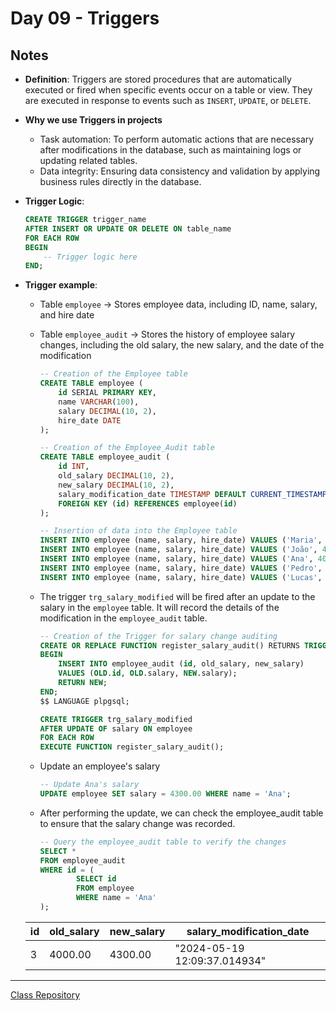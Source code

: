 # Day 09 - Triggers 

## Notes
- **Definition**: Triggers are stored procedures that are automatically executed or fired when specific events occur on a table or view. They are executed in response to events such as `INSERT`, `UPDATE`, or `DELETE`.

- **Why we use Triggers in projects**
    - Task automation: To perform automatic actions that are necessary after modifications in the database, such as maintaining logs or updating related tables.
    - Data integrity: Ensuring data consistency and validation by applying business rules directly in the database.

- **Trigger Logic**:
    ```sql
    CREATE TRIGGER trigger_name
    AFTER INSERT OR UPDATE OR DELETE ON table_name
    FOR EACH ROW
    BEGIN
        -- Trigger logic here
    END;

- **Trigger example**:
    - Table `employee` → Stores employee data, including ID, name, salary, and hire date
    - Table `employee_audit` → Stores the history of employee salary changes, including the old salary, the new salary, and the date of the modification
        ```sql
        -- Creation of the Employee table
        CREATE TABLE employee (
            id SERIAL PRIMARY KEY,
            name VARCHAR(100),
            salary DECIMAL(10, 2),
            hire_date DATE
        );

        -- Creation of the Employee_Audit table
        CREATE TABLE employee_audit (
            id INT,
            old_salary DECIMAL(10, 2),
            new_salary DECIMAL(10, 2),
            salary_modification_date TIMESTAMP DEFAULT CURRENT_TIMESTAMP,
            FOREIGN KEY (id) REFERENCES employee(id)
        );

        -- Insertion of data into the Employee table
        INSERT INTO employee (name, salary, hire_date) VALUES ('Maria', 5000.00, '2021-06-01');
        INSERT INTO employee (name, salary, hire_date) VALUES ('João', 4500.00, '2021-07-15');
        INSERT INTO employee (name, salary, hire_date) VALUES ('Ana', 4000.00, '2022-01-10');
        INSERT INTO employee (name, salary, hire_date) VALUES ('Pedro', 5500.00, '2022-03-20');
        INSERT INTO employee (name, salary, hire_date) VALUES ('Lucas', 4700.00, '2022-05-25');
        ```

    - The trigger `trg_salary_modified` will be fired after an update to the salary in the `employee` table. It will record the details of the modification in the `employee_audit` table.
        ```sql
        -- Creation of the Trigger for salary change auditing
        CREATE OR REPLACE FUNCTION register_salary_audit() RETURNS TRIGGER AS $$
        BEGIN
            INSERT INTO employee_audit (id, old_salary, new_salary)
            VALUES (OLD.id, OLD.salary, NEW.salary);
            RETURN NEW;
        END;
        $$ LANGUAGE plpgsql;

        CREATE TRIGGER trg_salary_modified
        AFTER UPDATE OF salary ON employee
        FOR EACH ROW
        EXECUTE FUNCTION register_salary_audit();
        ```
    - Update an employee's salary
        ```sql
        -- Update Ana's salary
        UPDATE employee SET salary = 4300.00 WHERE name = 'Ana';    
        ```
    - After performing the update, we can check the employee_audit table to ensure that the salary change was recorded.
        ```sql
        -- Query the employee_audit table to verify the changes
        SELECT * 
        FROM employee_audit 
        WHERE id = (
                SELECT id 
                FROM employee 
                WHERE name = 'Ana'
        );
        ```

    | id | old_salary | new_salary | salary_modification_date      |
    |----|------------|------------|-------------------------------|
    | 3  | 4000.00    | 4300.00    | "2024-05-19 12:09:37.014934"   |




--------------
[Class Repository](https://github.com/lvgalvao/data-engineering-roadmap/tree/main/Bootcamp%20-%20SQL%20e%20Analytics/Aula-09)